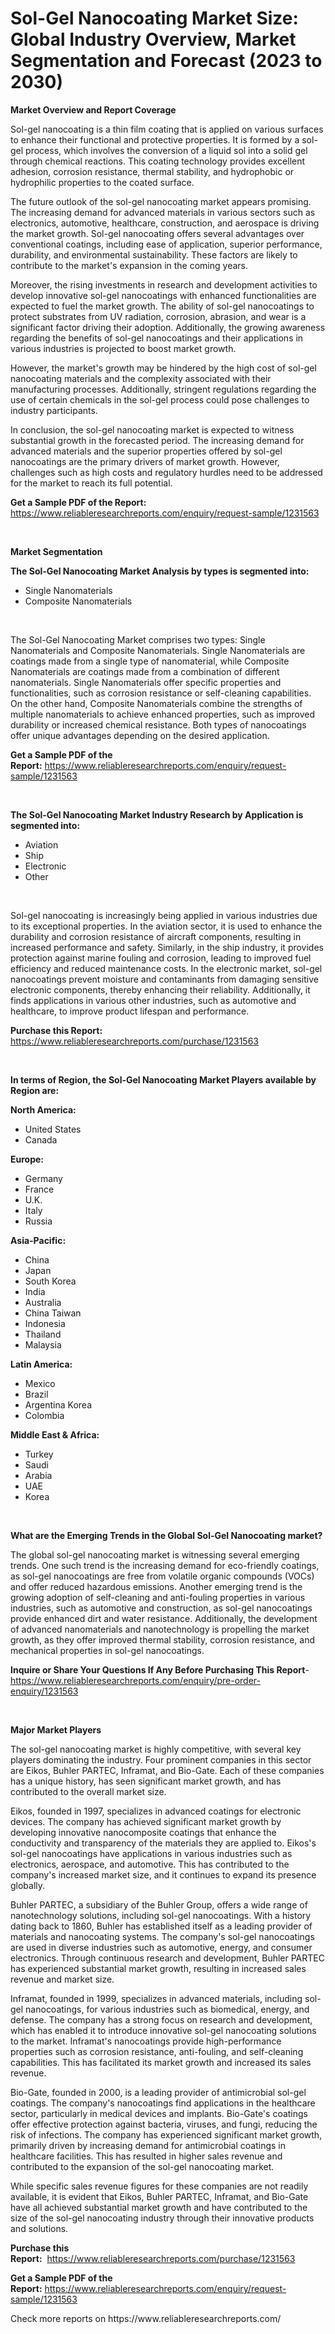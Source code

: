 <p><h1>Sol-Gel Nanocoating Market Size: Global Industry Overview, Market Segmentation and Forecast (2023 to 2030)</h1></p><p><strong>Market Overview and Report Coverage</strong></p>
<p><p>Sol-gel nanocoating is a thin film coating that is applied on various surfaces to enhance their functional and protective properties. It is formed by a sol-gel process, which involves the conversion of a liquid sol into a solid gel through chemical reactions. This coating technology provides excellent adhesion, corrosion resistance, thermal stability, and hydrophobic or hydrophilic properties to the coated surface.</p><p>The future outlook of the sol-gel nanocoating market appears promising. The increasing demand for advanced materials in various sectors such as electronics, automotive, healthcare, construction, and aerospace is driving the market growth. Sol-gel nanocoating offers several advantages over conventional coatings, including ease of application, superior performance, durability, and environmental sustainability. These factors are likely to contribute to the market's expansion in the coming years.</p><p>Moreover, the rising investments in research and development activities to develop innovative sol-gel nanocoatings with enhanced functionalities are expected to fuel the market growth. The ability of sol-gel nanocoatings to protect substrates from UV radiation, corrosion, abrasion, and wear is a significant factor driving their adoption. Additionally, the growing awareness regarding the benefits of sol-gel nanocoatings and their applications in various industries is projected to boost market growth.</p><p>However, the market's growth may be hindered by the high cost of sol-gel nanocoating materials and the complexity associated with their manufacturing processes. Additionally, stringent regulations regarding the use of certain chemicals in the sol-gel process could pose challenges to industry participants.</p><p>In conclusion, the sol-gel nanocoating market is expected to witness substantial growth in the forecasted period. The increasing demand for advanced materials and the superior properties offered by sol-gel nanocoatings are the primary drivers of market growth. However, challenges such as high costs and regulatory hurdles need to be addressed for the market to reach its full potential.</p></p>
<p><strong>Get a Sample PDF of the Report:</strong> <a href="https://www.reliableresearchreports.com/enquiry/request-sample/1231563">https://www.reliableresearchreports.com/enquiry/request-sample/1231563</a></p>
<p>&nbsp;</p>
<p><strong>Market Segmentation</strong></p>
<p><strong>The Sol-Gel Nanocoating Market Analysis by types is segmented into:</strong></p>
<p><ul><li>Single Nanomaterials</li><li>Composite Nanomaterials</li></ul></p>
<p>&nbsp;</p>
<p><p>The Sol-Gel Nanocoating Market comprises two types: Single Nanomaterials and Composite Nanomaterials. Single Nanomaterials are coatings made from a single type of nanomaterial, while Composite Nanomaterials are coatings made from a combination of different nanomaterials. Single Nanomaterials offer specific properties and functionalities, such as corrosion resistance or self-cleaning capabilities. On the other hand, Composite Nanomaterials combine the strengths of multiple nanomaterials to achieve enhanced properties, such as improved durability or increased chemical resistance. Both types of nanocoatings offer unique advantages depending on the desired application.</p></p>
<p><strong>Get a Sample PDF of the Report:</strong>&nbsp;<a href="https://www.reliableresearchreports.com/enquiry/request-sample/1231563">https://www.reliableresearchreports.com/enquiry/request-sample/1231563</a></p>
<p>&nbsp;</p>
<p><strong>The Sol-Gel Nanocoating Market Industry Research by Application is segmented into:</strong></p>
<p><ul><li>Aviation</li><li>Ship</li><li>Electronic</li><li>Other</li></ul></p>
<p>&nbsp;</p>
<p><p>Sol-gel nanocoating is increasingly being applied in various industries due to its exceptional properties. In the aviation sector, it is used to enhance the durability and corrosion resistance of aircraft components, resulting in increased performance and safety. Similarly, in the ship industry, it provides protection against marine fouling and corrosion, leading to improved fuel efficiency and reduced maintenance costs. In the electronic market, sol-gel nanocoatings prevent moisture and contaminants from damaging sensitive electronic components, thereby enhancing their reliability. Additionally, it finds applications in various other industries, such as automotive and healthcare, to improve product lifespan and performance.</p></p>
<p><strong>Purchase this Report:</strong>&nbsp; <a href="https://www.reliableresearchreports.com/purchase/1231563">https://www.reliableresearchreports.com/purchase/1231563</a></p>
<p>&nbsp;</p>
<p><strong>In terms of Region, the Sol-Gel Nanocoating Market Players available by Region are:</strong></p>
<p>
    <p> <strong> North America: </strong>
        <ul>
            <li>United States</li>
            <li>Canada</li>
        </ul>
        </p> 
    <p> <strong> Europe: </strong>
        <ul>
            <li>Germany</li>
            <li>France</li>
            <li>U.K.</li>
            <li>Italy</li>
            <li>Russia</li>
        </ul>
        </p> 
    <p> <strong> Asia-Pacific: </strong>
        <ul>
            <li>China</li>
            <li>Japan</li>
            <li>South Korea</li>
            <li>India</li>
            <li>Australia</li>
            <li>China Taiwan</li>
            <li>Indonesia</li>
            <li>Thailand</li>
            <li>Malaysia</li>
        </ul>
        </p> 
    <p> <strong> Latin America: </strong>
        <ul>
            <li>Mexico</li>
            <li>Brazil</li>
            <li>Argentina Korea</li>
            <li>Colombia</li>
        </ul>
        </p> 
    <p> <strong> Middle East & Africa: </strong>
        <ul>
            <li>Turkey</li>
            <li>Saudi</li>
            <li>Arabia</li>
            <li>UAE</li>
            <li>Korea</li>
        </ul>
    </p>
    </p>
<p>&nbsp;</p>
<p><strong>What are the Emerging Trends in the Global Sol-Gel Nanocoating market?</strong></p>
<p><p>The global sol-gel nanocoating market is witnessing several emerging trends. One such trend is the increasing demand for eco-friendly coatings, as sol-gel nanocoatings are free from volatile organic compounds (VOCs) and offer reduced hazardous emissions. Another emerging trend is the growing adoption of self-cleaning and anti-fouling properties in various industries, such as automotive and construction, as sol-gel nanocoatings provide enhanced dirt and water resistance. Additionally, the development of advanced nanomaterials and nanotechnology is propelling the market growth, as they offer improved thermal stability, corrosion resistance, and mechanical properties in sol-gel nanocoatings.</p></p>
<p><strong>Inquire or Share Your Questions If Any Before Purchasing This Report</strong>- <a href="https://www.reliableresearchreports.com/enquiry/pre-order-enquiry/1231563">https://www.reliableresearchreports.com/enquiry/pre-order-enquiry/1231563</a></p>
<p>&nbsp;</p>
<p><strong>Major Market Players</strong></p>
<p><p>The sol-gel nanocoating market is highly competitive, with several key players dominating the industry. Four prominent companies in this sector are Eikos, Buhler PARTEC, Inframat, and Bio-Gate. Each of these companies has a unique history, has seen significant market growth, and has contributed to the overall market size.</p><p>Eikos, founded in 1997, specializes in advanced coatings for electronic devices. The company has achieved significant market growth by developing innovative nanocomposite coatings that enhance the conductivity and transparency of the materials they are applied to. Eikos's sol-gel nanocoatings have applications in various industries such as electronics, aerospace, and automotive. This has contributed to the company's increased market size, and it continues to expand its presence globally.</p><p>Buhler PARTEC, a subsidiary of the Buhler Group, offers a wide range of nanotechnology solutions, including sol-gel nanocoatings. With a history dating back to 1860, Buhler has established itself as a leading provider of materials and nanocoating systems. The company's sol-gel nanocoatings are used in diverse industries such as automotive, energy, and consumer electronics. Through continuous research and development, Buhler PARTEC has experienced substantial market growth, resulting in increased sales revenue and market size.</p><p>Inframat, founded in 1999, specializes in advanced materials, including sol-gel nanocoatings, for various industries such as biomedical, energy, and defense. The company has a strong focus on research and development, which has enabled it to introduce innovative sol-gel nanocoating solutions to the market. Inframat's nanocoatings provide high-performance properties such as corrosion resistance, anti-fouling, and self-cleaning capabilities. This has facilitated its market growth and increased its sales revenue.</p><p>Bio-Gate, founded in 2000, is a leading provider of antimicrobial sol-gel coatings. The company's nanocoatings find applications in the healthcare sector, particularly in medical devices and implants. Bio-Gate's coatings offer effective protection against bacteria, viruses, and fungi, reducing the risk of infections. The company has experienced significant market growth, primarily driven by increasing demand for antimicrobial coatings in healthcare facilities. This has resulted in higher sales revenue and contributed to the expansion of the sol-gel nanocoating market.</p><p>While specific sales revenue figures for these companies are not readily available, it is evident that Eikos, Buhler PARTEC, Inframat, and Bio-Gate have all achieved substantial market growth and have contributed to the size of the sol-gel nanocoating industry through their innovative products and solutions.</p></p>
<p><strong>Purchase this Report:</strong>&nbsp;&nbsp;<a href="https://www.reliableresearchreports.com/purchase/1231563">https://www.reliableresearchreports.com/purchase/1231563</a></p>
<p></p>
<p><strong>Get a Sample PDF of the Report:</strong>&nbsp;<a href="https://www.reliableresearchreports.com/enquiry/request-sample/1231563">https://www.reliableresearchreports.com/enquiry/request-sample/1231563</a></p>
<p>Check more reports on https://www.reliableresearchreports.com/</p>